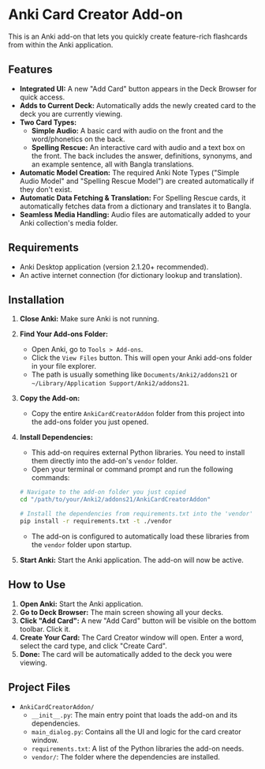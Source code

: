 # Anki Card Creator Add-on

This is an Anki add-on that lets you quickly create feature-rich flashcards from within the Anki application.

## Features

-   **Integrated UI:** A new "Add Card" button appears in the Deck Browser for quick access.
-   **Adds to Current Deck:** Automatically adds the newly created card to the deck you are currently viewing.
-   **Two Card Types:**
    -   **Simple Audio:** A basic card with audio on the front and the word/phonetics on the back.
    -   **Spelling Rescue:** An interactive card with audio and a text box on the front. The back includes the answer, definitions, synonyms, and an example sentence, all with Bangla translations.
-   **Automatic Model Creation:** The required Anki Note Types ("Simple Audio Model" and "Spelling Rescue Model") are created automatically if they don't exist.
-   **Automatic Data Fetching & Translation:** For Spelling Rescue cards, it automatically fetches data from a dictionary and translates it to Bangla.
-   **Seamless Media Handling:** Audio files are automatically added to your Anki collection's media folder.

## Requirements

-   Anki Desktop application (version 2.1.20+ recommended).
-   An active internet connection (for dictionary lookup and translation).

## Installation

1.  **Close Anki:** Make sure Anki is not running.

2.  **Find Your Add-ons Folder:**
    -   Open Anki, go to `Tools > Add-ons`.
    -   Click the `View Files` button. This will open your Anki add-ons folder in your file explorer.
    -   The path is usually something like `Documents/Anki2/addons21` or `~/Library/Application Support/Anki2/addons21`.

3.  **Copy the Add-on:**
    -   Copy the entire `AnkiCardCreatorAddon` folder from this project into the add-ons folder you just opened.

4.  **Install Dependencies:**
    -   This add-on requires external Python libraries. You need to install them directly into the add-on's `vendor` folder.
    -   Open your terminal or command prompt and run the following commands:
    ```bash
    # Navigate to the add-on folder you just copied
    cd "/path/to/your/Anki2/addons21/AnkiCardCreatorAddon"

    # Install the dependencies from requirements.txt into the 'vendor' subfolder
    pip install -r requirements.txt -t ./vendor
    ```
    - The add-on is configured to automatically load these libraries from the `vendor` folder upon startup.

5.  **Start Anki:** Start the Anki application. The add-on will now be active.

## How to Use

1.  **Open Anki:** Start the Anki application.
2.  **Go to Deck Browser:** The main screen showing all your decks.
3.  **Click "Add Card":** A new "Add Card" button will be visible on the bottom toolbar. Click it.
4.  **Create Your Card:** The Card Creator window will open. Enter a word, select the card type, and click "Create Card".
5.  **Done:** The card will be automatically added to the deck you were viewing.

## Project Files

- `AnkiCardCreatorAddon/`
  - `__init__.py`: The main entry point that loads the add-on and its dependencies.
  - `main_dialog.py`: Contains all the UI and logic for the card creator window.
  - `requirements.txt`: A list of the Python libraries the add-on needs.
  - `vendor/`: The folder where the dependencies are installed.